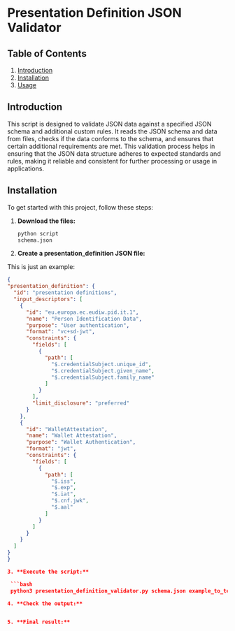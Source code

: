 # Presentation Definition JSON Validator

## Table of Contents

1. [Introduction](#introduction)
2. [Installation](#installation)
3. [Usage](#usage)

## Introduction

This script is designed to validate JSON data against a specified JSON schema and additional custom rules. It reads the JSON schema and data from files, checks if the data conforms to the schema, and ensures that certain additional requirements are met.
This validation process helps in ensuring that the JSON data structure adheres to expected standards and rules, making it reliable and consistent for further processing or usage in applications.

## Installation

To get started with this project, follow these steps:

1. **Download the files:**

   ```bash
   python script
   schema.json

2. **Create a presentation_definition JSON file:**

This is just an example:

  ```json
{
  "presentation_definition": {
    "id": "presentation definitions",
    "input_descriptors": [
      {
        "id": "eu.europa.ec.eudiw.pid.it.1",
        "name": "Person Identification Data",
        "purpose": "User authentication",
        "format": "vc+sd-jwt",
        "constraints": {
          "fields": [
            {
              "path": [
                "$.credentialSubject.unique_id",
                "$.credentialSubject.given_name",
                "$.credentialSubject.family_name"
              ]
            }
          ],
          "limit_disclosure": "preferred"
        }
      },
      {
        "id": "WalletAttestation",
        "name": "Wallet Attestation",
        "purpose": "Wallet Authentication",
        "format": "jwt",
        "constraints": {
          "fields": [
            {
              "path": [
                "$.iss",
                "$.exp",
                "$.iat",
                "$.cnf.jwk",
                "$.aal"
              ]
            }
          ]
        }
      }
    ]
  }
}

3. **Execute the script:**

   ```bash
   python3 presentation_definition_validator.py schema.json example_to_test.json

4. **Check the output:**


5. **Final result:**



